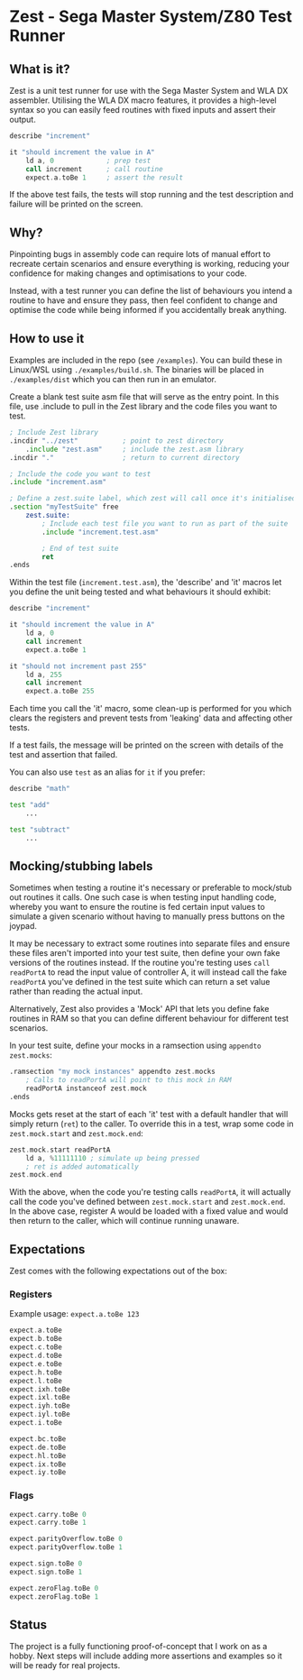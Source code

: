 # Zest - Sega Master System/Z80 Test Runner

## What is it?

Zest is a unit test runner for use with the Sega Master System and WLA DX assembler. Utilising the WLA DX macro features, it provides a high-level syntax so you can easily feed routines with fixed inputs and assert their output.

```asm
describe "increment"

it "should increment the value in A"
    ld a, 0             ; prep test
    call increment      ; call routine
    expect.a.toBe 1     ; assert the result
```

If the above test fails, the tests will stop running and the test description and failure will be printed on the screen.

## Why?

Pinpointing bugs in assembly code can require lots of manual effort to recreate certain scenarios and ensure everything is working, reducing your confidence for making changes and optimisations to your code.

Instead, with a test runner you can define the list of behaviours you intend a routine to have and ensure they pass, then feel confident to change and optimise the code while being informed if you accidentally break anything.

## How to use it

Examples are included in the repo (see `/examples`). You can build these in Linux/WSL using `./examples/build.sh`. The binaries will be placed in `./examples/dist` which you can then run in an emulator.

Create a blank test suite asm file that will serve as the entry point. In this file, use .include to pull in the Zest library and the code files you want to test.

```asm
; Include Zest library
.incdir "../zest"           ; point to zest directory
    .include "zest.asm"     ; include the zest.asm library
.incdir "."                 ; return to current directory

; Include the code you want to test
.include "increment.asm"

; Define a zest.suite label, which zest will call once it's initialised
.section "myTestSuite" free
    zest.suite:
        ; Include each test file you want to run as part of the suite
        .include "increment.test.asm"

        ; End of test suite
        ret
.ends
```

Within the test file (`increment.test.asm`), the 'describe' and 'it' macros let you define the unit being tested and what behaviours it should exhibit:

```asm
describe "increment"

it "should increment the value in A"
    ld a, 0
    call increment
    expect.a.toBe 1

it "should not increment past 255"
    ld a, 255
    call increment
    expect.a.toBe 255
```

Each time you call the 'it' macro, some clean-up is performed for you which clears the registers and prevent tests from 'leaking' data and affecting other tests.

If a test fails, the message will be printed on the screen with details of the test and assertion that failed.

You can also use `test` as an alias for `it` if you prefer:

```asm
describe "math"

test "add"
    ...

test "subtract"
    ...
```

## Mocking/stubbing labels

Sometimes when testing a routine it's necessary or preferable to mock/stub out routines it calls. One such case is when testing input handling code, whereby you want to ensure the routine is fed certain input values to simulate a given scenario without having to manually press buttons on the joypad.

It may be necessary to extract some routines into separate files and ensure these files aren't imported into your test suite, then define your own fake versions of the routines instead. If the routine you're testing uses `call readPortA` to read the input value of controller A, it will instead call the fake `readPortA` you've defined in the test suite which can return a set value rather than reading the actual input.

Alternatively, Zest also provides a 'Mock' API that lets you define fake routines in RAM so that you can define different behaviour for different test scenarios.

In your test suite, define your mocks in a ramsection using `appendto zest.mocks`:

```asm
.ramsection "my mock instances" appendto zest.mocks
    ; Calls to readPortA will point to this mock in RAM
    readPortA instanceof zest.mock
.ends
```

Mocks gets reset at the start of each 'it' test with a default handler that will simply return (`ret`) to the caller. To override this in a test, wrap some code in `zest.mock.start` and `zest.mock.end`:

```asm
zest.mock.start readPortA
    ld a, %11111110 ; simulate up being pressed
    ; ret is added automatically
zest.mock.end
```

With the above, when the code you're testing calls `readPortA`, it will actually call the code you've defined between `zest.mock.start` and `zest.mock.end`. In the above case, register A would be loaded with a fixed value and would then return to the caller, which will continue running unaware.

## Expectations

Zest comes with the following expectations out of the box:

### Registers

Example usage: `expect.a.toBe 123`

```asm
expect.a.toBe
expect.b.toBe
expect.c.toBe
expect.d.toBe
expect.e.toBe
expect.h.toBe
expect.l.toBe
expect.ixh.toBe
expect.ixl.toBe
expect.iyh.toBe
expect.iyl.toBe
expect.i.toBe

expect.bc.toBe
expect.de.toBe
expect.hl.toBe
expect.ix.toBe
expect.iy.toBe
```

### Flags

```asm
expect.carry.toBe 0
expect.carry.toBe 1

expect.parityOverflow.toBe 0
expect.parityOverflow.toBe 1

expect.sign.toBe 0
expect.sign.toBe 1

expect.zeroFlag.toBe 0
expect.zeroFlag.toBe 1
```

## Status

The project is a fully functioning proof-of-concept that I work on as a hobby. Next steps will include adding more assertions and examples so it will be ready for real projects.
